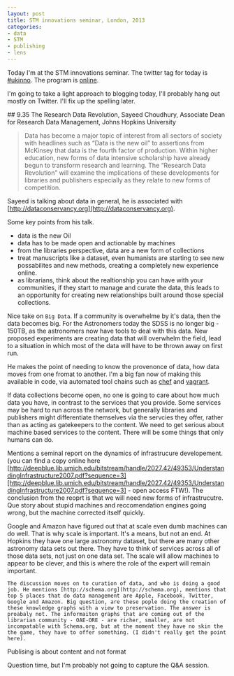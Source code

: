 ```yaml
---
layout: post
title: STM innovations seminar, London, 2013
categories: 
- data
- STM
- publishing
- lens
---
```


Today I'm at the STM innovations seminar. The twitter tag for today is [#ukinno](https://twitter.com/search?q=%23ukinno&src=typd). The program is [online](http://www.stm-assoc.org/events/innovations-seminar-2013/).

I'm going to take a light approach to blogging today, I'll probably hang out mostly on Twitter. I'll fix up the spelling later. 


## 9.35 The Research Data Revolution, Sayeed Choudhury, Associate Dean for Research Data Management,
Johns Hopkins University 
> Data has become a major topic of interest from all sectors of society with headlines such as “Data is the new oil” to assertions from McKinsey that data is the fourth factor of production. Within higher education, new forms of data intensive scholarship have already begun to transform research and learning. The “Research Data Revolution” will examine the implications of these developments for libraries and publishers especially as they relate to new forms of competition.

Sayeed is talking about data in general, he is associated with [http://dataconservancy.org](http://dataconservancy.org).

Some key points from his talk.

- data is the new Oil
- data has to be made open and actionable by machines
- from the libraries perspective, data are a new form of collections 
- treat manuscripts like a dataset, even humanists are starting to see new possabilites and new methods, creating a completely new experience online. 
- as librarians, think about the realtionship you can have with your communities, if they start to manage and curate the data, this leads to an opportunity for creating new relationships built around those special collections. 

Nice take on `Big Data`. If a community is overwhelme by it's data, then the data becomes big. For the Astronomers today the SDSS is no longer big - 150TB, as the astronomers now have tools to deal with this data. New proposed experiments are creating data that will overwhelm the field, lead to a situation in which most of the data will have to be thrown away on first run. 

He makes the point of needing to know the provenonce of data, how data moves from one fromat to another. I'm a big fan now of making this available in code, via automated tool chains such as [chef](http://www.opscode.com/chef/) and [vagrant](http://www.vagrantup.com). 

If data collections become open, no one is going to care about how much data you have, in contrast to the services that you provide. Some services may be hard to run across the network, but generally libraries and publishers might differentiate themselves via the servcies they offer, rather than as acting as gatekeepers to the content. We need to get serious about machine based services to the content. There will be some things that only humans can do. 

Mentions a seminal report on the dynamics of infrastrucure developement. (you can find a copy online here [http://deepblue.lib.umich.edu/bitstream/handle/2027.42/49353/UnderstandingInfrastructure2007.pdf?sequence=3][http://deepblue.lib.umich.edu/bitstream/handle/2027.42/49353/UnderstandingInfrastructure2007.pdf?sequence=3] - open access FTW!). The conclusion from the reoprt is that we will need new forms of infrastrucutre. Que story about stupid machines and reccomendation engines going wrong, but the machine corrected itself quickly. 

Google and Amazon have figured out that at scale even dumb machines can do well. That is why scale is important. It's a means, but not an end. At Hopkins they have one large astronomy dataset, but there are many other astronomy data sets out there. They have to think of services across all of those data sets, not just on one data set. The scale will allow machines to appear to be clever, and this is where the role of the expert will remain important. 

	The discussion moves on to curation of data, and who is doing a good job. He mentions [http://schema.org](http://schema.org), mentions that top 5 places that do data management are Apple, Facebook, Twitter, Google and Amazon. Big question, are these pople doing the creation of these knowledge graphs with a view to preservation. The answer is proabaly not. The informaiton graphs that are coming out of the librarian community - OAE-ORE - are richer, smaller, are not incompatable with Schema.org, but at the moment they have no skin the the game, they have to offer something. (I didn't really get the point here).  
	
>
Publising is about content and not format

Question time, but I'm probably not going to capture the Q&A session. 
